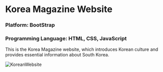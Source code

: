 # Korea Magazine Website

### Platform: BootStrap
### Programming Language: HTML, CSS, JavaScript

This is the Korea Magazine website, which introduces Korean culture and provides essential information about South Korea.

![KoreanWebsite](https://github.com/ChanhoKim9848/KoreaMagazine/assets/107536399/2a5bd2d1-7b63-4d51-8c19-87293a3ee731)

